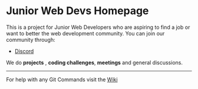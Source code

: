 # Junior Web Devs Homepage


This is a project for Junior Web Developers who are aspiring to find a job or want to better the web development community. You can join our community through:

  * [Discord](https://discord.gg/W7yW6tsu3h)

We do **projects** , **coding challenges**, **meetings** and general discussions.

*** 

For help with any Git Commands visit the [Wiki](https://github.com/adamszs/Jun/wiki)
